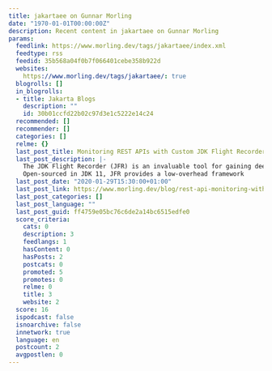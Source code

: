 ```yaml
---
title: jakartaee on Gunnar Morling
date: "1970-01-01T00:00:00Z"
description: Recent content in jakartaee on Gunnar Morling
params:
  feedlink: https://www.morling.dev/tags/jakartaee/index.xml
  feedtype: rss
  feedid: 35b568a04f0b7f066401cebe358b922d
  websites:
    https://www.morling.dev/tags/jakartaee/: true
  blogrolls: []
  in_blogrolls:
  - title: Jakarta Blogs
    description: ""
    id: 30b01ccfd22b02c97d3e1c5222e14c24
  recommended: []
  recommender: []
  categories: []
  relme: {}
  last_post_title: Monitoring REST APIs with Custom JDK Flight Recorder Events
  last_post_description: |-
    The JDK Flight Recorder (JFR) is an invaluable tool for gaining deep insights into the performance characteristics of Java applications.
    Open-sourced in JDK 11, JFR provides a low-overhead framework
  last_post_date: "2020-01-29T15:30:00+01:00"
  last_post_link: https://www.morling.dev/blog/rest-api-monitoring-with-custom-jdk-flight-recorder-events/
  last_post_categories: []
  last_post_language: ""
  last_post_guid: ff4759e05bc76c6de2a14bc6515edfe0
  score_criteria:
    cats: 0
    description: 3
    feedlangs: 1
    hasContent: 0
    hasPosts: 2
    postcats: 0
    promoted: 5
    promotes: 0
    relme: 0
    title: 3
    website: 2
  score: 16
  ispodcast: false
  isnoarchive: false
  innetwork: true
  language: en
  postcount: 2
  avgpostlen: 0
---
```

